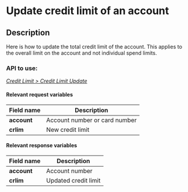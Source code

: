 # Update credit limit of an account

## Description

Here is how to update the total credit limit of the account. This applies to the overall limit on the account and not individual spend limits.

### API to use: 

*[Credit Limit > Credit Limit Update](../api/?type=post&path=/fv_emea/v1/creditLimitUpdate)*

#### Relevant request variables

| Field name   | Description                   |
|--------------|-------------------------------|
| **account**  | Account number or card number |
| **crlim**    | New credit limit              |

#### Relevant response variables

| Field name   | Description          |
|--------------|----------------------|
| **account**  | Account number       |
| **crlim**    | Updated credit limit |
